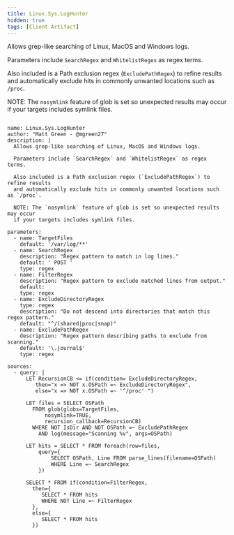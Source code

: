 ```yaml
---
title: Linux.Sys.LogHunter
hidden: true
tags: [Client Artifact]
---
```


Allows grep-like searching of Linux, MacOS and Windows logs.

Parameters include `SearchRegex` and `WhitelistRegex` as regex terms.

Also included is a Path exclusion regex (`ExcludePathRegex`) to refine results
and automatically exclude hits in commonly unwanted locations such as `/proc`.

NOTE: The `nosymlink` feature of glob is set so unexpected results may occur
if your targets includes symlink files.


<pre><code class="language-yaml">
name: Linux.Sys.LogHunter
author: "Matt Green - @mgreen27"
description: |
  Allows grep-like searching of Linux, MacOS and Windows logs.

  Parameters include `SearchRegex` and `WhitelistRegex` as regex terms.

  Also included is a Path exclusion regex (`ExcludePathRegex`) to refine results
  and automatically exclude hits in commonly unwanted locations such as `/proc`.

  NOTE: The `nosymlink` feature of glob is set so unexpected results may occur
  if your targets includes symlink files.

parameters:
  - name: TargetFiles
    default: '/var/log/**'
  - name: SearchRegex
    description: "Regex pattern to match in log lines."
    default: ' POST '
    type: regex
  - name: FilterRegex
    description: "Regex pattern to exclude matched lines from output."
    default:
    type: regex
  - name: ExcludeDirectoryRegex
    type: regex
    description: "Do not descend into directories that match this regex pattern."
    default: "^/(shared|proc|snap)"
  - name: ExcludePathRegex
    description: "Regex pattern describing paths to exclude from scanning."
    default: '\.journal$'
    type: regex

sources:
  - query: |
      LET RecursionCB &lt;= if(condition= ExcludeDirectoryRegex,
         then="x =&gt; NOT x.OSPath =~ ExcludeDirectoryRegex",
         else="x =&gt; NOT x.OSPath =~ '^/proc' ")

      LET files = SELECT OSPath
        FROM glob(globs=TargetFiles,
            nosymlink=TRUE,
            recursion_callback=RecursionCB)
        WHERE NOT IsDir AND NOT OSPath =~ ExcludePathRegex
          AND log(message="Scanning %v", args=OSPath)

      LET hits = SELECT * FROM foreach(row=files,
          query={
              SELECT OSPath, Line FROM parse_lines(filename=OSPath)
              WHERE Line =~ SearchRegex
          })

      SELECT * FROM if(condition=FilterRegex,
        then={
           SELECT * FROM hits
           WHERE NOT Line =~ FilterRegex
        },
        else={
           SELECT * FROM hits
        })

</code></pre>

